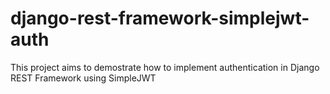 # django-rest-framework-simplejwt-auth

This project aims to demostrate how to implement authentication in Django REST Framework using SimpleJWT
